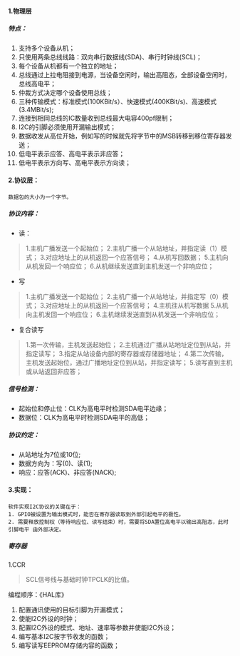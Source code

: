#### 1.物理层
##### 特点：
1. 支持多个设备从机；
2. 只使用两条总线线路：双向串行数据线(SDA)、串行时钟线(SCL)；
3. 每个设备从机都有一个独立的地址；
4. 总线通过上拉电阻接到电源，当设备空闲时，输出高阻态，全部设备空闲时，总线高电平；
5. 仲裁方式决定哪个设备使用总线；
6. 三种传输模式：标准模式(100KBit/s）、快速模式(400KBit/s)、高速模式(3.4MBit/s);
7. 连接到相同总线的IC数量收到总线最大电容400pf限制；
8. I2C的引脚必须使用开漏输出模式；
9. 数据收发从高位开始，例如写的时候就先将字节中的MSB转移到移位寄存器发送；
10. 低电平表示应答、高电平表示非应答；
11. 低电平表示方向写、高电平表示方向读；

#### 2.协议层：
	数据包的大小为一个字节。
##### 协议内容：
- 读：
>1.主机广播发送一个起始位；
>2.主机广播一个从站地址，并指定读（1）模式；
>3.对应地址上的从机返回一个应答信号；
>4.从机写回数据；
>5.主机向从机发回一个响应位；
>6.从机继续发送直到主机发送一个非响应位；
- 写
>1.主机广播发送一个起始位；
>2.主机广播一个从站地址，并指定写（0）模式；
>3.对应地址上的从机返回一个应答信号；
>4.主机往从机写数据
>5.从机向主机发回一个响应位；
>6.主机继续发送直到从机发送一个非响应位；
- 复合读写
> 1.第一次传输，主机发送起始位；
> 2.主机通过广播从站地址定位到从站，并指定读写；
> 3.指定从站设备内部的寄存器或存储器地址；
> 4.第二次传输，主机发送起始位，通过广播地址定位到从站，并指定读写；
> 5.读写直到主机或从站返回非应答；

##### 信号检测：
- 起始位和停止位：CLK为高电平时检测SDA电平边缘；
- 数据位：CLK为高电平时检测SDA电平的高低；

##### 协议约定：
- 从站地址为7位或10位;
- 数据方向为：写(0)、读(1);
- 响应：应答(ACK)、非应答(NACK);

#### 3.实现：
	软件实现I2C协议的关键在于：
	1. GPIO被设置为输出模式时，能否在寄存器读取到外部引起电平的极性。
	2. 需要释放控制权（等待响应位、读写结束）时，需要将SDA置位高电平以输出高阻态，此时引脚电平 由外部决定。

##### 寄存器
1.CCR
> SCL信号线与基础时钟TPCLK的比值。


编程顺序：《HAL库》
1. 配置通讯使用的目标引脚为开漏模式；
2. 使能I2C外设的时钟；
3. 配置I2C外设的模式、地址、速率等参数并使能I2C外设；
4. 编写基本I2C按字节收发的函数；
5. 编写读写EEPROM存储内容的函数；


